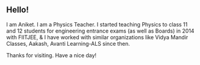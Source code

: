 ## Hello!

I am Aniket. I am a Physics Teacher. I started teaching Physics to class 11 and 12 students for engineering entrance exams (as well 
as Boards) in 2014 with FIITJEE, & I have worked with similar organizations like Vidya Mandir Classes, Aakash, Avanti Learning-ALS since then.

Thanks for visiting. Have a nice day!
